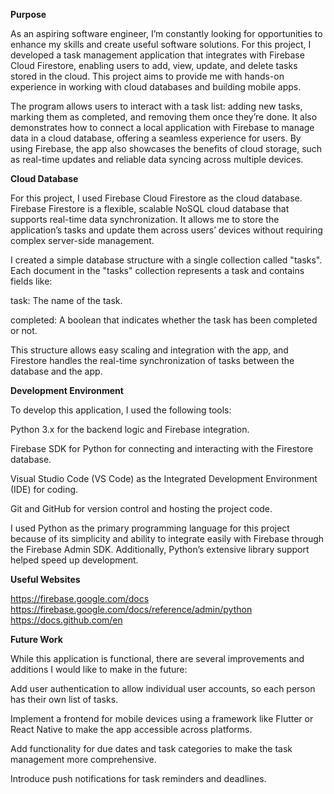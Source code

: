**Purpose**

As an aspiring software engineer, I’m constantly looking for opportunities to enhance my skills and create useful software solutions. For this project, I developed a task management application that integrates with Firebase Cloud Firestore, enabling users to add, view, update, and delete tasks stored in the cloud. This project aims to provide me with hands-on experience in working with cloud databases and building mobile apps.

The program allows users to interact with a task list: adding new tasks, marking them as completed, and removing them once they’re done. It also demonstrates how to connect a local application with Firebase to manage data in a cloud database, offering a seamless experience for users. By using Firebase, the app also showcases the benefits of cloud storage, such as real-time updates and reliable data syncing across multiple devices.

**Cloud Database**

For this project, I used Firebase Cloud Firestore as the cloud database. Firebase Firestore is a flexible, scalable NoSQL cloud database that supports real-time data synchronization. It allows me to store the application’s tasks and update them across users’ devices without requiring complex server-side management.

I created a simple database structure with a single collection called "tasks". Each document in the "tasks" collection represents a task and contains fields like:

task: The name of the task.

completed: A boolean that indicates whether the task has been completed or not.

This structure allows easy scaling and integration with the app, and Firestore handles the real-time synchronization of tasks between the database and the app.

**Development Environment**


To develop this application, I used the following tools:

Python 3.x for the backend logic and Firebase integration.

Firebase SDK for Python for connecting and interacting with the Firestore database.

Visual Studio Code (VS Code) as the Integrated Development Environment (IDE) for coding.

Git and GitHub for version control and hosting the project code.

I used Python as the primary programming language for this project because of its simplicity and ability to integrate easily with Firebase through the Firebase Admin SDK. Additionally, Python’s extensive library support helped speed up development.

**Useful Websites**

https://firebase.google.com/docs
https://firebase.google.com/docs/reference/admin/python
https://docs.github.com/en

**Future Work**


While this application is functional, there are several improvements and additions I would like to make in the future:

Add user authentication to allow individual user accounts, so each person has their own list of tasks.

Implement a frontend for mobile devices using a framework like Flutter or React Native to make the app accessible across platforms.

Add functionality for due dates and task categories to make the task management more comprehensive.

Introduce push notifications for task reminders and deadlines.
